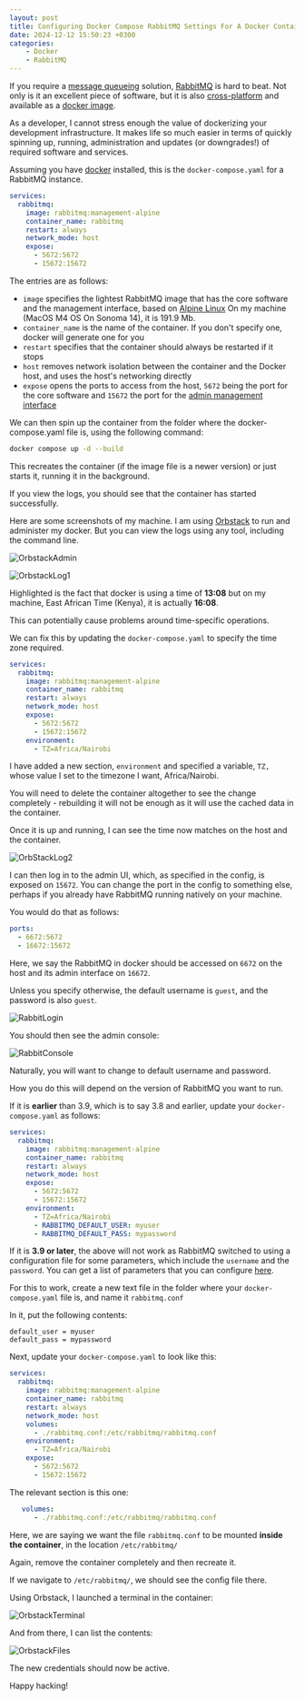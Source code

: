 ```yaml
---
layout: post
title: Configuring Docker Compose RabbitMQ Settings For A Docker Container
date: 2024-12-12 15:50:23 +0300
categories:
    - Docker
    - RabbitMQ
---
```


If you require a [message queueing](https://www.ibm.com/topics/message-queues) solution, [RabbitMQ](https://www.rabbitmq.com) is hard to beat. Not only is it an excellent piece of software, but it is also [cross-platform](https://www.rabbitmq.com/docs/platforms) and available as a [docker image](https://hub.docker.com/_/rabbitmq).

As a developer, I cannot stress enough the value of dockerizing your development infrastructure. It makes life so much easier in terms of quickly spinning up, running, administration and updates (or downgrades!) of required software and services.

Assuming you have [docker](https://www.docker.com/) installed, this is the `docker-compose.yaml` for a RabbitMQ instance.

```yaml
services:
  rabbitmq:
    image: rabbitmq:management-alpine
    container_name: rabbitmq
    restart: always
    network_mode: host
    expose:
      - 5672:5672
      - 15672:15672
```

The entries are as follows:

- `image` specifies the lightest RabbitMQ image that has the core software and the management interface, based on [Alpine Linux](https://alpinelinux.org) On my machine (MacOS M4 OS On Sonoma 14), it is 191.9 Mb.
- `container_name` is the name of the container. If you don't specify one, docker will generate one for you
- `restart` specifies that the container should always be restarted if it stops
- `host` removes network isolation between the container and the Docker host, and uses the host's networking directly
- `expose` opens the ports to access from the host, `5672` being the port for the core software and `15672` the port for the [admin management interface](https://www.cloudamqp.com/blog/part3-rabbitmq-for-beginners_the-management-interface.html)

We can then spin up the container from the folder where the docker-compose.yaml file is, using the following command:

```bash
docker compose up -d --build
```

This recreates the container (if the image file is a newer version) or just starts it, running it in the background.

If you view the logs, you should see that the container has started successfully.

Here are some screenshots of my machine. I am using [Orbstack](https://orbstack.dev/) to run and administer my docker. But you can view the logs using any tool, including the command line.

![OrbstackAdmin](../images/2024/12/OrbstackAdmin.png)

![OrbstackLog1](../images/2024/12/OrbstackLog1.png)

Highlighted is the fact that docker is using a time of **13:08** but on my machine, East African Time (Kenya), it is actually **16:08**.

This can potentially cause problems around time-specific operations.

We can fix this by updating the `docker-compose.yaml` to specify the time zone required.

```yaml
services:
  rabbitmq:
    image: rabbitmq:management-alpine
    container_name: rabbitmq
    restart: always
    network_mode: host
    expose:
      - 5672:5672
      - 15672:15672
    environment:
      - TZ=Africa/Nairobi
```

I have added a new section, `environment` and specified a variable, `TZ,` whose value I set to the timezone I want, Africa/Nairobi.

You will need to delete the container altogether to see the change completely - rebuilding it will not be enough as it will use the cached data in the container.

Once it is up and running, I can see the time now matches on the host and the container.

![OrbStackLog2](../images/2024/12/OrbStackLog2.png)

I can then log in to the admin UI, which, as specified in the config, is exposed on `15672`. You can change the port in the config to something else, perhaps if you already have RabbitMQ running natively on your machine.

You would do that as follows:

```yaml
ports:
  - 6672:5672
  - 16672:15672
```

Here, we say the RabbitMQ in docker should be accessed on `6672` on the host and its admin interface on `16672`.

Unless you specify otherwise, the default username is `guest`, and the password is also `guest`.

![RabbitLogin](../images/2024/12/RabbitLogin.png)

You should then see the admin console:

![RabbitConsole](../images/2024/12/RabbitConsole.png)

Naturally, you will want to change to default username and password.

How you do this will depend on the version of RabbitMQ you want to run.

If it is **earlier** than 3.9, which is to say 3.8 and earlier, update your `docker-compose.yaml` as follows:

```yaml
services:
  rabbitmq:
    image: rabbitmq:management-alpine
    container_name: rabbitmq
    restart: always
    network_mode: host
    expose:
      - 5672:5672
      - 15672:15672
    environment:
      - TZ=Africa/Nairobi
      - RABBITMQ_DEFAULT_USER: myuser
      - RABBITMQ_DEFAULT_PASS: mypassword
```

If it is **3.9 or later**, the above will not work as RabbitMQ switched to using a configuration file for some parameters, which include the `username` and the `password`. You can get a list of parameters that you can configure [here](https://www.rabbitmq.com/docs/configure).

For this to work, create a new text file in the folder where your `docker-compose.yaml` file is, and name it `rabbitmq.conf`

In it, put the following contents:

```plaintext
default_user = myuser
default_pass = mypassword
```

Next, update your `docker-compose.yaml` to look like this:

```yaml
services:
  rabbitmq:
    image: rabbitmq:management-alpine
    container_name: rabbitmq
    restart: always
    network_mode: host
    volumes:
      - ./rabbitmq.conf:/etc/rabbitmq/rabbitmq.conf
    environment:
      - TZ=Africa/Nairobi
    expose:
      - 5672:5672
      - 15672:15672
```

The relevant section is this one:

```yaml
   volumes:
      - ./rabbitmq.conf:/etc/rabbitmq/rabbitmq.conf
```

Here, we are saying we want the file `rabbitmq.conf` to be mounted **inside the container**, in the location `/etc/rabbitmq/`

Again, remove the container completely and then recreate it.

If we navigate to `/etc/rabbitmq/`, we should see the config file there.

Using Orbstack, I launched a terminal in the container:

![OrbstackTerminal](../images/2024/12/OrbstackTerminal.png)

And from there, I can list the contents:

![OrbstackFiles](../images/2024/12/OrbstackFiles.png)

The new credentials should now be active.

Happy hacking!
